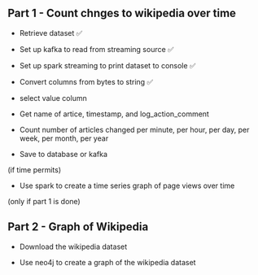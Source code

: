 ## Part 1 - Count chnges to wikipedia over time 

* Retrieve dataset ✅

* Set up kafka to read from streaming source ✅

* Set up spark streaming to print dataset to console ✅

* Convert columns from bytes to string ✅

* select value column

* Get name of artice, timestamp, and log_action_comment

* Count number of articles changed per minute, per hour, per day, per week, per month, per year

* Save to database or kafka 



(if time permits)
* Use spark to create a time series graph of page views over time


(only if part 1 is done)
## Part 2 - Graph of Wikipedia

* Download the wikipedia dataset

* Use neo4j to create a graph of the wikipedia dataset
